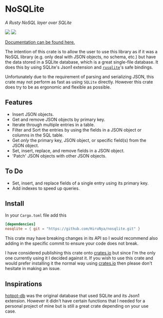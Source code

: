 # NoSQLite
*A Rusty NoSQL layer over SQLite*

![](https://github.com/HiruNya/nosqlite/workflows/Rust/badge.svg)
[![](https://github.com/HiruNya/nosqlite/workflows/Documentation/badge.svg)](https://hiru.dev/docs/nosqlite/nosqlite/index.html)

[Documentation can be found here.](https://hiru.dev/docs/nosqlite/nosqlite/index.html)

The intention of this crate is to allow the user to use this library
as if it was a NoSQL library (e.g. only deal with JSON objects, no schema, etc.)
but have the data stored in a SQLite database,
which is a great single-file database.
It does this by using SQLite's Json1 extension
and [`rusqlite`](https://github.com/jgallagher/rusqlite)'s safe bindings.

Unfortunately due to the requirement of parsing and serializing JSON,
this crate may not perform as fast as using `SQLite` directly.
However this crate does try to be as ergonomic and flexible as possible.

## Features
- Insert JSON objects.
- Get and remove JSON objects by primary key.
- Iterate through multiple entries in a table.
- Filter and Sort the entries by using the fields in a JSON object
or columns in the SQL table.
- Get *only* the primary key, JSON object,
or specific field(s) from the JSON object.
- Set, insert, replace, and remove fields in a JSON object.
- 'Patch' JSON objects with other JSON objects.

## To Do
- Set, insert, and replace fields of a single entry using its primary key.
- Add indexes to speed up queries.

## Install
In your `Cargo.toml` file add this
```toml
[dependencies]
nosqlite = { git = "https://github.com/HiruNya/nosqlite.git" }
```
This crate may have breaking changes in its API so I would recommend also adding
in the specific commit to ensure your code does not break.

I have considered publishing this crate onto [crates.io]
but since I'm the only one currently using it I decided against it.
If you wish to use this crate and would prefer installing it the normal way using [crates.io]
then please don't hesitate in making an issue.

## Inspirations
[hotpot-db](https://github.com/drbh/hotpot-db)
was the original database that used SQLite and its Json1 extension.
However it didn't have certain functions that I needed
for a personal project of mine but is still a great crate
depending on your use case.

[crates.io]: https://crates.io
